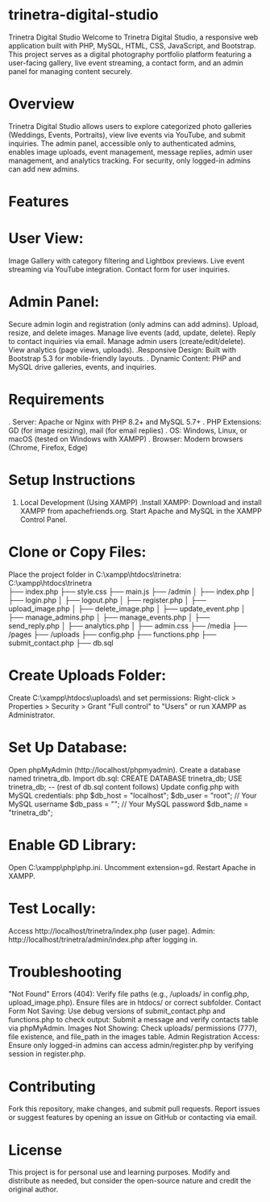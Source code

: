 # trinetra-digital-studio
Trinetra Digital Studio
Welcome to Trinetra Digital Studio, a responsive web application built with PHP, MySQL, HTML, CSS, JavaScript, and Bootstrap. This project serves as a digital photography portfolio platform featuring a user-facing gallery, live event streaming, a contact form, and an admin panel for managing content securely.
# Overview
Trinetra Digital Studio allows users to explore categorized photo galleries (Weddings, Events, Portraits), view live events via YouTube, and submit inquiries. The admin panel, accessible only to authenticated admins, enables image uploads, event management, message replies, admin user management, and analytics tracking. For security, only logged-in admins can add new admins.
# Features
# User View:
Image Gallery with category filtering and Lightbox previews.
Live event streaming via YouTube integration.
Contact form for user inquiries.
# Admin Panel:
Secure admin login and registration (only admins can add admins).
Upload, resize, and delete images.
Manage live events (add, update, delete).
Reply to contact inquiries via email.
Manage admin users (create/edit/delete).
View analytics (page views, uploads).
 .Responsive Design: Built with Bootstrap 5.3 for mobile-friendly layouts.
 . Dynamic Content: PHP and MySQL drive galleries, events, and inquiries.
# Requirements
 . Server: Apache or Nginx with PHP 8.2+ and MySQL 5.7+
 . PHP Extensions: GD (for image resizing), mail (for email replies)
 . OS: Windows, Linux, or macOS (tested on Windows with XAMPP)
 . Browser: Modern browsers (Chrome, Firefox, Edge)
 # Setup Instructions
  1. Local Development (Using XAMPP)
 .Install XAMPP:
Download and install XAMPP from apachefriends.org.
Start Apache and MySQL in the XAMPP Control Panel.
# Clone or Copy Files:
Place the project folder in C:\xampp\htdocs\trinetra\:
C:\xampp\htdocs\trinetra\
├── index.php
├── style.css
├── main.js
├── /admin
│   ├── index.php
│   ├── login.php
│   ├── logout.php
│   ├── register.php
│   ├── upload_image.php
│   ├── delete_image.php
│   ├── update_event.php
│   ├── manage_admins.php
│   ├── manage_events.php
│   ├── send_reply.php
│   ├── analytics.php
│   ├── admin.css
├── /media
├── /pages
├── /uploads
├── config.php
├── functions.php
├── submit_contact.php
├── db.sql
# Create Uploads Folder:
Create C:\xampp\htdocs\uploads\ and set permissions:
Right-click > Properties > Security > Grant "Full control" to "Users" or run XAMPP as Administrator.
# Set Up Database:
Open phpMyAdmin (http://localhost/phpmyadmin).
Create a database named trinetra_db.
Import db.sql:
CREATE DATABASE trinetra_db;
USE trinetra_db;
-- (rest of db.sql content follows)
Update config.php with MySQL credentials:
php
$db_host = "localhost";
$db_user = "root"; // Your MySQL username
$db_pass = "";     // Your MySQL password
$db_name = "trinetra_db";
# Enable GD Library:
Open C:\xampp\php\php.ini.
Uncomment extension=gd.
Restart Apache in XAMPP.
# Test Locally:
Access http://localhost/trinetra/index.php (user page).
Admin: http://localhost/trinetra/admin/index.php after logging in.
# Troubleshooting
"Not Found" Errors (404):
Verify file paths (e.g., /uploads/ in config.php, upload_image.php).
Ensure files are in htdocs/ or correct subfolder.
Contact Form Not Saving:
Use debug versions of submit_contact.php and functions.php to check output:
Submit a message and verify contacts table via phpMyAdmin.
Images Not Showing:
Check uploads/ permissions (777), file existence, and file_path in the images table.
Admin Registration Access:
Ensure only logged-in admins can access admin/register.php by verifying session in register.php.
# Contributing
Fork this repository, make changes, and submit pull requests.
Report issues or suggest features by opening an issue on GitHub or contacting via email.
# License
This project is for personal use and learning purposes. Modify and distribute as needed, but consider the open-source nature and credit the original author.

